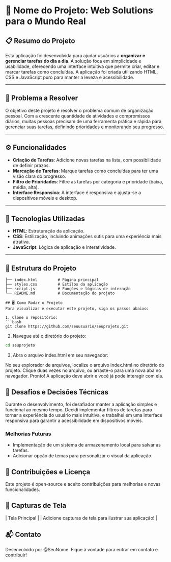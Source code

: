 # 📌 Nome do Projeto: Web Solutions para o Mundo Real

## 📋 Resumo do Projeto

Esta aplicação foi desenvolvida para ajudar usuários a **organizar e gerenciar tarefas do dia a dia**. A solução foca em simplicidade e usabilidade, oferecendo uma interface intuitiva que permite criar, editar e marcar tarefas como concluídas. A aplicação foi criada utilizando HTML, CSS e JavaScript puro para manter a leveza e acessibilidade.

---

## 🎯 Problema a Resolver

O objetivo deste projeto é resolver o problema comum de organização pessoal. Com a crescente quantidade de atividades e compromissos diários, muitas pessoas precisam de uma ferramenta prática e rápida para gerenciar suas tarefas, definindo prioridades e monitorando seu progresso.

---

## ⚙️ Funcionalidades

- **Criação de Tarefas**: Adicione novas tarefas na lista, com possibilidade de definir prazos.
- **Marcação de Tarefas**: Marque tarefas como concluídas para ter uma visão clara do progresso.
- **Filtro de Prioridades**: Filtre as tarefas por categoria e prioridade (baixa, média, alta).
- **Interface Responsiva**: A interface é responsiva e ajusta-se a dispositivos móveis e desktop.

---

## 🚀 Tecnologias Utilizadas

- **HTML**: Estruturação da aplicação.
- **CSS**: Estilização, incluindo animações sutis para uma experiência mais atrativa.
- **JavaScript**: Lógica de aplicação e interatividade.

---

## 📂 Estrutura do Projeto

```plaintext
├── index.html         # Página principal
├── styles.css         # Estilos da aplicação
├── script.js          # Funções e lógicas de interação
└── README.md          # Documentação do projeto

## 🖥️ Como Rodar o Projeto
Para visualizar e executar este projeto, siga os passos abaixo:

1. Clone o repositório:
```bash
git clone https://github.com/seuusuario/seuprojeto.git
```

2. Navegue até o diretório do projeto:
```bash
cd seuprojeto
```

3. Abra o arquivo index.html em seu navegador:

No seu explorador de arquivos, localize o arquivo index.html no diretório do projeto.
Clique duas vezes no arquivo, ou arraste-o para uma nova aba no navegador.
Pronto! A aplicação deve abrir e você já pode interagir com ela.

## 🧩 Desafios e Decisões Técnicas
Durante o desenvolvimento, foi desafiador manter a aplicação simples e funcional ao mesmo tempo. Decidi implementar filtros de tarefas para tornar a experiência do usuário mais intuitiva, e trabalhei em uma interface responsiva para garantir a acessibilidade em dispositivos móveis.

### Melhorias Futuras
- Implementação de um sistema de armazenamento local para salvar as tarefas.
- Adicionar opção de temas para personalizar o visual da aplicação.

## 🤝 Contribuições e Licença
Este projeto é open-source e aceito contribuições para melhorias e novas funcionalidades.

## 📸 Capturas de Tela
| Tela Principal |
| Adicione capturas de tela para ilustrar sua aplicação! |

## 📬 Contato
Desenvolvido por @SeuNome. Fique à vontade para entrar em contato e contribuir!
